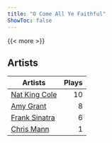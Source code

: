 ```yaml
---
title: "O Come All Ye Faithful"
ShowToc: false
---
```


{{< more >}}

## Artists
Artists | Plays 
----- | -----: 
[Nat King Cole](/artists/nat-king-cole-3428) | 10
[Amy Grant](/artists/amy-grant-3053) | 8
[Frank Sinatra](/artists/frank-sinatra-739) | 6
[Chris Mann](/artists/chris-mann-218333) | 1

